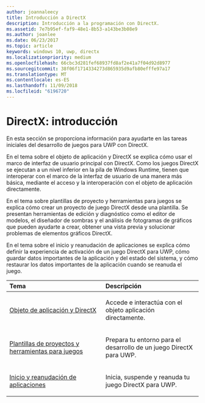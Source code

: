 ```yaml
---
author: joannaleecy
title: Introducción a DirectX
description: Introducción a la programación con DirectX.
ms.assetid: 7e7b95ef-faf9-48e1-8b53-a143be3b08e9
ms.author: joanlee
ms.date: 06/23/2017
ms.topic: article
keywords: windows 10, uwp, directx
ms.localizationpriority: medium
ms.openlocfilehash: 66cbc3d281fef68937fd8af2e41a7f04d92d8977
ms.sourcegitcommit: 38f06f1714334273d865935d9afb80efffe97a17
ms.translationtype: MT
ms.contentlocale: es-ES
ms.lasthandoff: 11/09/2018
ms.locfileid: "6196720"
---
```

# <a name="directx-getting-started"></a>DirectX: introducción

En esta sección se proporciona información para ayudarte en las tareas iniciales del desarrollo de juegos para UWP con DirectX. 

En el tema sobre el objeto de aplicación y DirectX se explica cómo usar el marco de interfaz de usuario principal con DirectX. Como los juegos DirectX se ejecutan a un nivel inferior en la pila de Windows Runtime, tienen que interoperar con el marco de la interfaz de usuario de una manera más básica, mediante el acceso y la interoperación con el objeto de aplicación directamente.

En el tema sobre plantillas de proyecto y herramientas para juegos se explica cómo crear un proyecto de juego DirectX desde una plantilla. Se presentan herramientas de edición y diagnóstico como el editor de modelos, el diseñador de sombras y el análisis de fotogramas de gráficos que pueden ayudarte a crear, obtener una vista previa y solucionar problemas de elementos gráficos DirectX.

En el tema sobre el inicio y reanudación de aplicaciones se explica cómo definir la experiencia de activación de un juego DirectX para UWP, cómo guardar datos importantes de la aplicación y del estado del sistema, y cómo restaurar los datos importantes de la aplicación cuando se reanuda el juego.

<table>
<colgroup>
<col width="50%" />
<col width="50%" />
</colgroup>
<thead>
<tr class="header">
<th align="left">Tema</th>
<th align="left">Descripción</th>
</tr>
</thead>
<tbody>
<tr class="odd">
<td align="left"><p><a href="about-the-uwp-user-interface-and-directx.md">Objeto de aplicación y DirectX</a></p></td>
<td align="left"><p>Accede e interactúa con el objeto aplicación directamente.</p></td>
</tr>
<tr class="even">
<td align="left"><p><a href="prepare-your-dev-environment-for-windows-store-directx-game-development.md">Plantillas de proyectos y herramientas para juegos</a></p></td>
<td align="left"><p>Prepara tu entorno para el desarrollo de un juego DirectX para UWP.</p></td>
</tr>
<tr class="odd">
<td align="left"><p><a href="launching-and-resuming-apps-directx-and-cpp.md">Inicio y reanudación de aplicaciones</a></p></td>
<td align="left"><p>Inicia, suspende y reanuda tu juego DirectX para UWP.</p></td>
</tr>
</tbody>
</table>